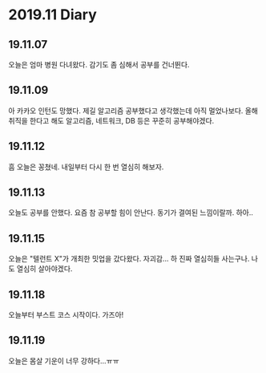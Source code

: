 2019.11 Diary
=================

## 19.11.07

오늘은 엄마 병원 다녀왔다. 감기도 좀 심해서 공부를 건너뛴다.

## 19.11.09

아 카카오 인턴도 망했다. 제길 알고리즘 공부했다고 생각했는데 아직 멀었나보다. 올해 취직을 한다고 해도 알고리즘, 네트워크, DB 등은 꾸준히 공부해야겠다.

## 19.11.12

흠 오늘은 꽁쳤네. 내일부터 다시 한 번 열심히 해보자.

## 19.11.13

오늘도 공부를 안했다. 요즘 참 공부할 힘이 안난다. 동기가 결여된 느낌이랄까. 하아..

## 19.11.15

오늘은 "텔런트 X"가 개최한 밋업을 갔다왔다. 자괴감... 하 진짜 열심히들 사는구나. 나도 열심히 살아야겠다.

## 19.11.18

오늘부터 부스트 코스 시작이다. 가즈아!

## 19.11.19

오늘은 몸살 기운이 너무 강하다...ㅠㅠ